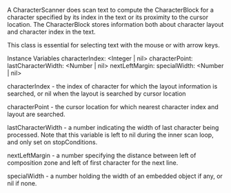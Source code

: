 A CharacterScanner does scan text to compute the CharacterBlock for a character specified by its index in the text or its proximity to the cursor location. The CharacterBlock stores information both about character layout and character index in the text.

This class is essential for selecting text with the mouse or with arrow keys.

Instance Variables
	characterIndex:		<Integer | nil>
	characterPoint:		<Point>
	lastCharacterWidth:		<Number | nil>
	nextLeftMargin:		<Number>
	specialWidth:		<Number | nil>

characterIndex
	- the index of character for which the layout information is searched, or nil when the layout is searched by cursor location

characterPoint
	- the cursor location for which nearest character index and layout are searched.

lastCharacterWidth
	- a number indicating the width of last character being processed.
	Note that this variable is left to nil during the inner scan loop, and only set on stopConditions.

nextLeftMargin
	- a number specifying the distance between left of composition zone and left of first character for the next line.

specialWidth
	- a number holding the width of an embedded object if any, or nil if none.

